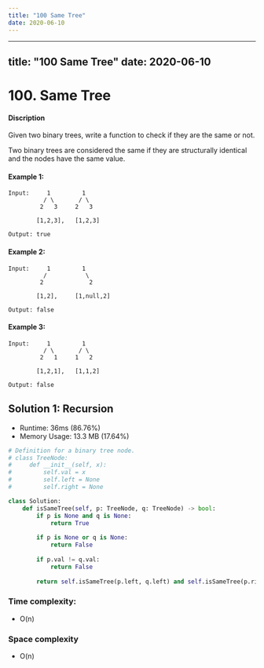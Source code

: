 ```yaml
---
title: "100 Same Tree"
date: 2020-06-10
---
```


---
title: "100 Same Tree"
date: 2020-06-10
---

# 100. Same Tree 

#### Discription

Given two binary trees, write a function to check if they are the same or not.

Two binary trees are considered the same if they are structurally identical and the nodes have the same value.

#### Example 1:

```
Input:     1         1
          / \       / \
         2   3     2   3

        [1,2,3],   [1,2,3]

Output: true
```

#### Example 2:

```
Input:     1         1
          /           \
         2             2

        [1,2],     [1,null,2]

Output: false
```

#### Example 3:

```
Input:     1         1
          / \       / \
         2   1     1   2

        [1,2,1],   [1,1,2]

Output: false
```

## Solution 1: Recursion

- Runtime: 36ms (86.76%)
- Memory Usage: 13.3 MB (17.64%)

```python
# Definition for a binary tree node.
# class TreeNode:
#     def __init__(self, x):
#         self.val = x
#         self.left = None
#         self.right = None

class Solution:
    def isSameTree(self, p: TreeNode, q: TreeNode) -> bool:
        if p is None and q is None:
            return True
    
        if p is None or q is None:
            return False
    
        if p.val != q.val:
            return False
    
        return self.isSameTree(p.left, q.left) and self.isSameTree(p.right, q.right)
```

### Time complexity: 

- O(n)

### Space complexity

- O(n)
